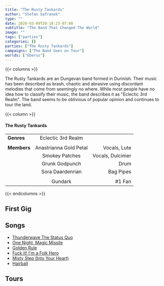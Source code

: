 ```yaml
---
title: "The Rusty Tankards"
author: "Stefan Safranek"
type: ""
date: 2020-03-09T20:18:23-07:00
subtitle: "The Band That Changed The World"
image: ""
tags: ["parties"]
categories: []
parties: ["The Rusty Tankards"]
campaigns: ["The Band Goes on Tour"]
worlds: ["Eberus"]
---
```



{{< columns >}}

The Rusty Tankards are an Dungevan band formed in Durinish. Their music has been described as brash, chaotic and abrasive using discordant melodies that come from seemingly no where. While most people have no idea how to classify their music, the band describes it as "Eclectic 3rd Realm". The band seems to be oblivious of popular opinion and continues to tour the land.

{{< column >}}

<div class="description-table">

#### The Rusty Tankards

|                |                        |                  |
| -------------- |:----------------------:| ----------------:|
| <b>Genres</b>  | Eclectic 3rd Realm     |                  |
|                |                        |                  |
| <b>Members</b> | Anastrianna Gold Petal | Vocals, Lute     |
|                | Smokey Patches         | Vocals, Dulcimer |
|                | Grunk Godpunch         | Drum             |
|                | Sora Daardenrian       | Bag Pipes        |
|                |                        |                  |
|                | Gundark                | #1 Fan           |

</div>

{{< endcolumns >}}


## First Gig


## Songs
 - [Thunderwave The Status Quo](/songs/thunderwave-the-status-quo)
 - [One Night, Magic Missile](/songs/one-night-magic-missile)
 - [Golden Rule](/songs/golden-rule)
 - [Fuck It! I'm a Folk Hero](/songs/fuck-it-im-a-folk-hero)
 - [Misty Step (Into Your Heart)](/songs/misty-step-into-your-heart)
 - [Hairball](/songs/hairball)

## Tours
